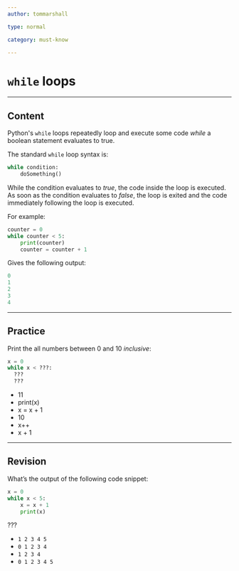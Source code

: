 ```yaml
---
author: tommarshall

type: normal

category: must-know

---
```


# `while` loops

---

## Content

Python's `while` loops repeatedly loop and execute some code *while* a boolean statement evaluates to true.

The standard `while` loop syntax is:

```python
while condition:
    doSomething()
```

While the condition evaluates to *true*, the code inside the loop is executed. As soon as the condition evaluates to *false*, the loop is exited and the code immediately following the loop is executed.

For example:

```python
counter = 0
while counter < 5:
    print(counter)
    counter = counter + 1
```

Gives the following output:

```python
0
1
2
3
4
```

---

## Practice

Print the all numbers between 0 and 10 *inclusive*:

```python
x = 0
while x < ???:
  ???
  ???
```

- 11
- print(x)
- x = x + 1
- 10
- x++
- x + 1


---

## Revision

What’s the output of the following code snippet:

```python
x = 0
while x < 5:
    x = x + 1
    print(x)
```

???

- `1 2 3 4 5`
- `0 1 2 3 4`
- `1 2 3 4`
- `0 1 2 3 4 5`
